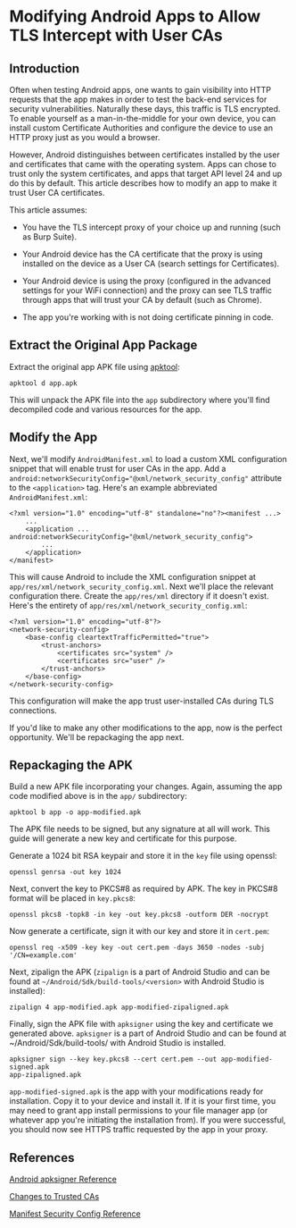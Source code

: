 
# Modifying Android Apps to Allow TLS Intercept with User CAs

## Introduction

Often when testing Android apps, one wants to gain visibility into HTTP
requests that the app makes in order to test the back-end services for
security vulnerabilities.  Naturally these days, this traffic is TLS
encrypted.  To enable yourself as a man-in-the-middle for your own device,
you can install custom Certificate Authorities and configure the device to
use an HTTP proxy just as you would a browser.

However, Android distinguishes between certificates installed by the user
and certificates that came with the operating system.  Apps can chose to
trust only the system certificates, and apps that target API level 24 and up
do this by default.  This article describes how to modify an app to make it
trust User CA certificates.

This article assumes:

* You have the TLS intercept proxy of your choice up and
  running (such as Burp Suite).

* Your Android device has the CA certificate that the proxy is using installed
  on the device as a User CA (search settings for
  Certificates).

* Your Android device is using the proxy (configured in the advanced
  settings for your WiFi connection) and the proxy can see TLS traffic
  through apps that will trust your CA by default (such as Chrome).

* The app you're working with is not doing certificate pinning in code.

## Extract the Original App Package

Extract the original app APK file using [apktool](https://ibotpeaches.github.io/Apktool/):

```
apktool d app.apk
```

This will unpack the APK file into the `app` subdirectory where you'll find
decompiled code and various resources for the app.

## Modify the App

Next, we'll modify `AndroidManifest.xml` to load a custom XML configuration
snippet that will enable trust for user CAs in the app.  Add a
`android:networkSecurityConfig="@xml/network_security_config"` attribute to
the `<application>` tag.  Here's an example abbreviated `AndroidManifest.xml`:

```
<?xml version="1.0" encoding="utf-8" standalone="no"?><manifest ...>
	...
    <application ... android:networkSecurityConfig="@xml/network_security_config">
		...
    </application>
</manifest>
```

This will cause Android to include the XML configuration snippet at
`app/res/xml/network_security_config.xml`. Next we'll place the relevant configuration
there. Create the `app/res/xml` directory if it doesn't exist. Here's the
entirety of `app/res/xml/network_security_config.xml`:

```
<?xml version="1.0" encoding="utf-8"?>
<network-security-config>
    <base-config cleartextTrafficPermitted="true">
        <trust-anchors>
            <certificates src="system" />
            <certificates src="user" />
        </trust-anchors>
    </base-config>
</network-security-config>

```

This configuration will make the app trust user-installed CAs during TLS
connections.

If you'd like to make any other modifications to the app, now is the perfect
opportunity. We'll be repackaging the app next.

## Repackaging the APK

Build a new APK file incorporating your changes. Again, assuming the
app code modified above is in the `app/` subdirectory:

```
apktool b app -o app-modified.apk
```

The APK file needs to be signed, but any signature at all will work. This
guide will generate a new key and certificate for this purpose.

Generate a 1024 bit RSA keypair and store it in the `key` file using openssl:

```
openssl genrsa -out key 1024
```

Next, convert the key to PKCS#8 as required by APK. The key in PKCS#8 format
will be placed in `key.pkcs8`:

```
openssl pkcs8 -topk8 -in key -out key.pkcs8 -outform DER -nocrypt
```

Now generate a certificate, sign it with our key and store it in `cert.pem`:

```
openssl req -x509 -key key -out cert.pem -days 3650 -nodes -subj '/CN=example.com'
```

Next, zipalign the APK (`zipalign` is a part of Android Studio and can be found at
`~/Android/Sdk/build-tools/<version>` with Android Studio is installed):

```
zipalign 4 app-modified.apk app-modified-zipaligned.apk
```

Finally, sign the APK file with `apksigner` using the key and certificate we
generated above.  `apksigner` is a part of Android Studio and can be found
at ~/Android/Sdk/build-tools/<version> with Android Studio is installed.

```
apksigner sign --key key.pkcs8 --cert cert.pem --out app-modified-signed.apk
app-zipaligned.apk
```

`app-modified-signed.apk` is the app with your modifications ready for
installation. Copy it to your device and install it. If it is your first
time, you may need to grant app install permissions to your file manager app
(or whatever app you're initiating the installation from). If you were
successful, you should now see HTTPS traffic requested by the app in your
proxy.

## References

[Android apksigner Reference](https://developer.android.com/studio/command-line/apksigner)

[Changes to Trusted CAs](https://android-developers.googleblog.com/2016/07/changes-to-trusted-certificate.html)

[Manifest Security Config Reference](https://developer.android.com/training/articles/security-config)

